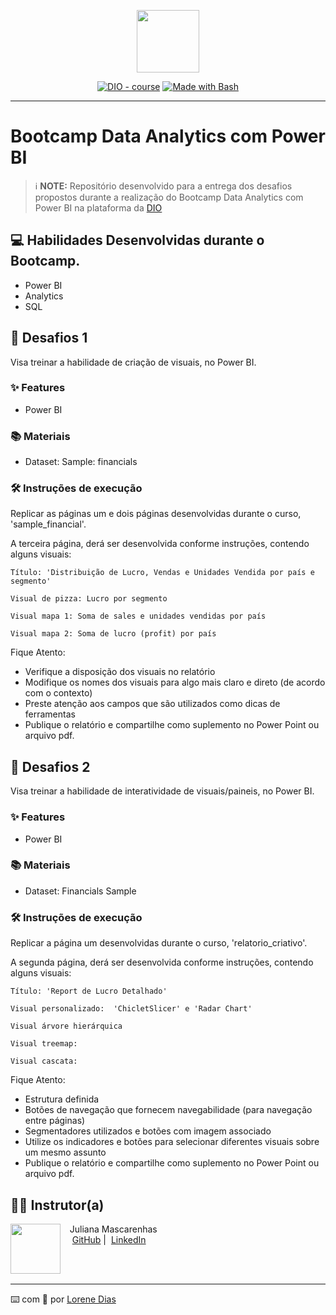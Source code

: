 <p align="center">
    <img width="100" src=".github/assets/banner.png">
</p>


<p align="center">
<a href="https://dio.me/"><img src="https://img.shields.io/badge/DIO-Course-28DA77?logo=youtube" alt="DIO - course"></a>
<a href="https://www.gnu.org/software/bash/" title="Go to Bash homepage"><img src="https://img.shields.io/badge/Prompt-Project-blue?logo=gnu-bash&amp;logoColor=white" alt="Made with Bash"></a></p>

-------

# Bootcamp Data Analytics com Power BI


 > ℹ️ **NOTE:** Repositório desenvolvido para a entrega dos desafios propostos durante a realização do Bootcamp Data Analytics com Power BI na plataforma da [DIO](https://dio.me)


## 💻 Habilidades Desenvolvidas durante o Bootcamp.

- Power BI
- Analytics
- SQL

## 🧠 Desafios 1 

Visa treinar a habilidade de criação de visuais, no Power BI.

### ✨ Features
- Power BI

### 📚 Materiais
- Dataset: Sample: financials

### 🛠️ Instruções de execução

Replicar as páginas um e dois páginas desenvolvidas durante o curso, 'sample_financial'. 

A terceira página, derá ser desenvolvida conforme instruções, contendo alguns visuais: 

    Título: 'Distribuição de Lucro, Vendas e Unidades Vendida por país e segmento'

    Visual de pizza: Lucro por segmento 

    Visual mapa 1: Soma de sales e unidades vendidas por país 

    Visual mapa 2: Soma de lucro (profit) por país 


Fique Atento:

- Verifique a disposição dos visuais no relatório 
- Modifique os nomes dos visuais para algo mais claro e direto (de acordo com o contexto) 
- Preste atenção aos campos que são utilizados como dicas de ferramentas  
- Publique o relatório e compartilhe como suplemento no Power Point ou arquivo pdf.

## 🧠 Desafios 2 

Visa treinar a habilidade de interatividade de visuais/paineis, no Power BI.

### ✨ Features
- Power BI

### 📚 Materiais
- Dataset: Financials Sample

### 🛠️ Instruções de execução

Replicar a página um desenvolvidas durante o curso, 'relatorio_criativo'. 

A segunda página, derá ser desenvolvida conforme instruções, contendo alguns visuais: 

    Título: 'Report de Lucro Detalhado'

    Visual personalizado:  'ChicletSlicer' e 'Radar Chart'
    
    Visual árvore hierárquica

    Visual treemap:   

    Visual cascata:  


Fique Atento:

- Estrutura definida 
- Botões de navegação que fornecem navegabilidade (para navegação entre páginas)
- Segmentadores utilizados e botões com imagem associado 
- Utilize os indicadores e botões para selecionar diferentes visuais sobre um mesmo assunto 
- Publique o relatório e compartilhe como suplemento no Power Point ou arquivo pdf.

## 👨‍💻 Instrutor(a)

<p>
    <img 
      align=left 
      margin=10 
      width=80 
      src="https://avatars.githubusercontent.com/u/81716096?v=4"
    />
    <p>&nbsp&nbsp&nbspJuliana Mascarenhas<br>
    &nbsp&nbsp&nbsp
    <a href="https://github.com/julianazanelatto/power_bi_analyst">
    GitHub</a>&nbsp;|&nbsp;
    <a href="www.linkedin.com/in/juliana-mascarenhas-ds">LinkedIn</a>
    
</p>
<br/><br/>
<p>

---

⌨️ com 💜 por [Lorene Dias](https://github.com/lorenedias)